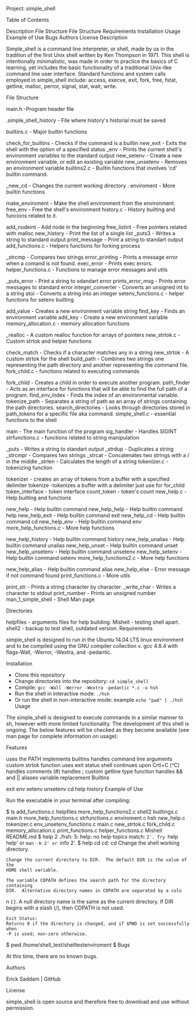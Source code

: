 Project: simple_shell

Table of Contents

Description
File Structure
File Structure
Requirements
Installation
Usage
Example of Use
Bugs
Authors
License
Description

Simple_shell is a command line interpreter, or shell, made by us in the tradition of the first Unix shell written by Ken Thompson in 1971. This shell is intentionally minimalistic, was made in order to practice the basics of C learning, yet includes the basic functionality of a traditional Unix-like command line user interface. Standard functions and system calls employed in simple_shell include: access, execve, exit, fork, free, fstat, getline, malloc, perror, signal, stat, wait, write.

File Structure

main.h -Program header file

.simple_shell_history - File where history's historial must be saved

builtins.c - Major builtin functions

check_for_builtins - Checks if the command is a builtin
new_exit - Exits the shell with the option of a specified status
\_env - Prints the current shell's environment variables to the standard output
new_setenv - Create a new environment variable, or edit an existing variable
new_unsetenv - Removes an environment variable
builtins2.c - Builtin functions that involves 'cd' builtin command.

\_new_cd - Changes the current working directory .
enviroment - More builtin functions

make_enviroment - Make the shell environment from the environment.
free_env - Free the shell's environment
history.c - History builting and funcions related to it.

add_nodeint - Add node in the beginning
free_listint - Free pointers related with malloc
new_history - Print the list of a single list
\_puts3 - Writes a string to standard output
print_message - Print a string to standart output
add_functions.c - Helpers functions for forking process

\_strcmp - Compares two strings
error_printing - Prints a message error when a comand is not found.
exec_error - Prints exec errors.
helper_functions.c - Functions to manage error messages and utils

\_puts_error - Print a string to sdandart error
prints_error_msg - Prints error messages to standard error
integer_converter - Converts an unsigned int to a string
atoi - Converts a string into an integer
setenv_functions.c - helper functions for setenv builting

add_value - Creates a new environment variable string
find_key - Finds an environment variable
add_key - Create a new environment variable
memory_allocation.c - memory allocation functions

\_realloc - A custom realloc function for arrays of pointers
new_strtok.c - Custom strtok and helper functions

check_match - Checks if a character matches any in a string
new_strtok - A custom strtok for the shell
build_path - Combines two strings one representing the path directory and another representing the command file.
fork_child.c - functions related to executing commands

fork_child - Creates a child in order to execute another program.
path_finder - Acts as an interface for functions that will be able
to find the full path of a program.
find_env_index - Finds the index of an environmental variable.
tokenize_path - Separates a string of path as an array of
strings containing the path directories.
search_directories - Looks through directories stored in path_tokens
for a specific file aka command.
simple_shell.c - essential functions to the shell

main - The main function of the program
sig_handler - Handles SIGINT
strfunctions.c - functions related to string manipulation

\_puts - Writes a string to standart output
\_strdup - Duplicates a string
\_strcmpr - Compares two strings
\_strcat - Concatenates two strings with a / in the middle
\_strlen - Calculates the length of a string
tokenizer.c - tokenizing function

tokenizer - creates an array of tokens from a buffer with a specified delimiter
tokenize -tokenizes a buffer with a delimiter just use for for_child
token_interface - token interface
count_token - token's count
new_help.c - Help builting and functions

new_help - Help builtin command
new_help_help - Help builtin command help
new_help_exit - Help builtin command exit
new_help_cd - Help builtin command cd
new_help_env - Help builtin command env
more_help_functions.c - More help functions

new_help_history - Help builtin command history
new_help_unalias - Help builtin command unalias
new_help_unset - Help builtin command unset
new_help_unsetenv - Help builtin command unsetenv
new_help_setenv - Help builtin command setenv
more_help_functions2.c - More help functions

new_help_alias - Help builtin command alias
new_help_else - Error message if not command found
print_functions.c - More utils

print_str - Prints a string character by character.
\_write_char - Writes a character to stdout
print_number - Prints an unsigned number
man_1_simple_shell - Shell Man page

Directories

helpfiles - arguments files for help building.
Mishell - testing shell apart.
shell2 - backup to test shell, outdated version.
Requirements

simple_shell is designed to run in the Ubuntu 14.04 LTS linux environment and to be compiled using the GNU compiler collection v. gcc 4.8.4 with flags-Wall, -Werror, -Wextra, and -pedantic.

Installation

- Clone this repository
- Change directories into the repository: `cd simple_shell`
- Compile: `gcc -Wall -Werror -Wextra -pedantic *.c -o hsh`
- Run the shell in interactive mode: `./hsh`
- Or run the shell in non-interactive mode: example `echo "pwd" | ./hsh`
  Usage

The simple_shell is designed to execute commands in a similar manner to sh, however with more limited functionality. The development of this shell is ongoing. The below features will be checked as they become available (see man page for complete information on usage):

Features

uses the PATH
implements builtins
handles command line arguments
custom strtok function
uses exit status
shell continues upon Crtl+C (^C)
handles comments (#)
handles ;
custom getline type function
handles && and ||
aliases
variable replacement
Builtins

exit
env
setenv
unsetenv
cd
help
history
Example of Use

Run the executable in your terminal after compiling:

$ ls
add_functions.c helpfiles more_help_functions2.c shell2
builtings.c main.h more_help_functions.c strfunctions.c
enviroment.c hsh new_help.c tokenizer.c
env_unsetenv_functions.c main.c new_strtok.c
fork_child.c memory_allocation.c print_functions.c
helper_functions.c Mishell README.md
$ help 2
./hsh: 5: help: no help topics match: `2'. Try `help help' or `man -k 2' or `info 2'.
$ help cd
cd: cd
Change the shell working directory.

    Change the current directory to DIR.  The default DIR is the value of the
    HOME shell variable.

    The variable CDPATH defines the search path for the directory containing
    DIR.  Alternative directory names in CDPATH are separated by a colo

n (:).
A null directory name is the same as the current directory. If DIR begins
with a slash (/), then CDPATH is not used.

    Exit Status:
    Returns 0 if the directory is changed, and if $PWD is set successfully when
    -P is used; non-zero otherwise.

$ pwd
/home/shell_test/shelltestenviroment
$
Bugs

At this time, there are no known bugs.

Authors

Erick Saddam | GitHub

License

simple_shell is open source and therefore free to download and use without permission.

